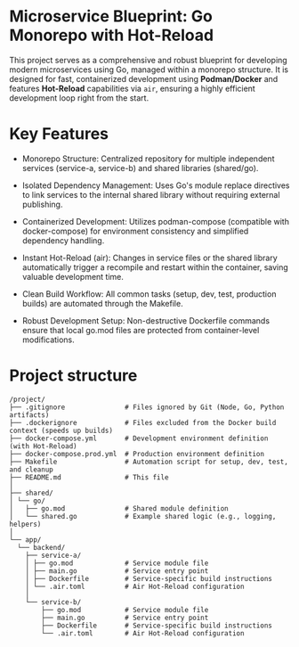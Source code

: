 # Microservice Blueprint: Go Monorepo with Hot-Reload

This project serves as a comprehensive and robust blueprint for developing modern microservices using Go, managed within a monorepo structure. It is designed for fast, containerized development using **Podman/Docker** and features **Hot-Reload** capabilities via `air`, ensuring a highly efficient development loop right from the start.

# Key Features

- Monorepo Structure: Centralized repository for multiple independent services (service-a, service-b) and shared libraries (shared/go).

- Isolated Dependency Management: Uses Go's module replace directives to link services to the internal shared library without requiring external publishing.

- Containerized Development: Utilizes podman-compose (compatible with docker-compose) for environment consistency and simplified dependency handling.

- Instant Hot-Reload (air): Changes in service files or the shared library automatically trigger a recompile and restart within the container, saving valuable development time.

- Clean Build Workflow: All common tasks (setup, dev, test, production builds) are automated through the Makefile.

- Robust Development Setup: Non-destructive Dockerfile commands ensure that local go.mod files are protected from container-level modifications.

# Project structure

```
/project/
├── .gitignore               # Files ignored by Git (Node, Go, Python artifacts)
├── .dockerignore            # Files excluded from the Docker build context (speeds up builds)
├── docker-compose.yml       # Development environment definition (with Hot-Reload)
├── docker-compose.prod.yml  # Production environment definition
├── Makefile                 # Automation script for setup, dev, test, and cleanup
├── README.md                # This file
│
├── shared/
│ └── go/
│   ├── go.mod               # Shared module definition
│   └── shared.go            # Example shared logic (e.g., logging, helpers)
│
└── app/
  └── backend/
    ├── service-a/
    │ ├── go.mod             # Service module file
    │ ├── main.go            # Service entry point
    │ ├── Dockerfile         # Service-specific build instructions
    │ └── .air.toml          # Air Hot-Reload configuration
    │
    └── service-b/
        ├── go.mod           # Service module file
        ├── main.go          # Service entry point
        ├── Dockerfile       # Service-specific build instructions
        └── .air.toml        # Air Hot-Reload configuration

```
